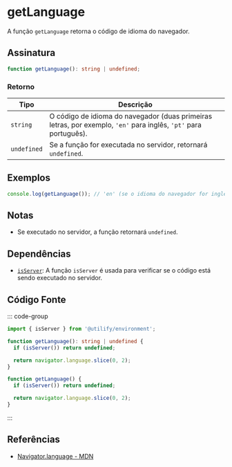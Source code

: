 # getLanguage

A função `getLanguage` retorna o código de idioma do navegador.

## Assinatura

```typescript
function getLanguage(): string | undefined;
```

### Retorno

| Tipo              | Descrição                                                       |
|-------------------|---------------------------------------------------------------|
| `string`          | O código de idioma do navegador (duas primeiras letras, por exemplo, `'en'` para inglês, `'pt'` para português). |
| `undefined`       | Se a função for executada no servidor, retornará `undefined`. |

## Exemplos

```typescript
console.log(getLanguage()); // 'en' (se o idioma do navegador for inglês)
```

## Notas

- Se executado no servidor, a função retornará `undefined`.

## Dependências

- [`isServer`](../environment/isServer.md): A função `isServer` é usada para verificar se o código está sendo executado no servidor.

## Código Fonte

::: code-group
```typescript
import { isServer } from '@utilify/environment';

function getLanguage(): string | undefined {
  if (isServer()) return undefined;

  return navigator.language.slice(0, 2);
}
```

```javascript
function getLanguage() {
  if (isServer()) return undefined;

  return navigator.language.slice(0, 2);
}
```
:::

## Referências

- [Navigator.language - MDN](https://developer.mozilla.org/en-US/docs/Web/API/Navigator/language)